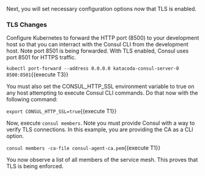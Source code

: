 Next, you will set necessary configuration options now that TLS is enabled.

### TLS Changes

Configure Kubernetes to forward the HTTP port (8500) to your development host so that
you can interract with the Consul CLI from the development host. Note port 8501 is being
forwarded. With TLS enabled, Consul uses port 8501 for HTTPS traffic.

`kubectl port-forward --address 0.0.0.0 katacoda-consul-server-0 8500:8501`{{execute T3}}

You must also set the CONSUL_HTTP_SSL environment variable to true on any host attempting
to execute Consul CLI commands. Do that now with the following command:

`export CONSUL_HTTP_SSL=true`{{execute T1}}

Now, execute `consul members`. Note you must provide Consul with a way to verify TLS
connections. In this example, you are providing the CA as a CLI option.

`consul members -ca-file consul-agent-ca.pem`{{execute T1}}

You now observe a list of all members of the service mesh. This
proves that TLS is being enforced.
